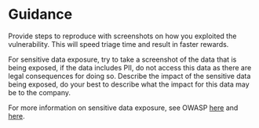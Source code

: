 # Guidance

Provide steps to reproduce with screenshots on how you exploited the vulnerability. This will speed triage time and result in faster rewards.

For sensitive data exposure, try to take a screenshot of the data that is being exposed, if the data includes PII, do not access this data as there are legal consequences for doing so. Describe the impact of the sensitive data being exposed, do your best to describe what the impact for this data may be to the company.

For more information on sensitive data exposure, see OWASP [here](https://owasp.org/Top10/A02_2021-Cryptographic_Failures/) and [here](https://owasp.org/www-project-top-ten/2017/A3_2017-Sensitive_Data_Exposure).
